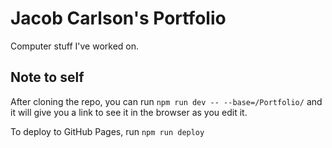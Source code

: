 # Jacob Carlson's Portfolio

Computer stuff I've worked on.

## Note to self

After cloning the repo, you can run `npm run dev -- --base=/Portfolio/` and it will give you a link to see it in the browser as you edit it.

To deploy to GitHub Pages, run `npm run deploy`
